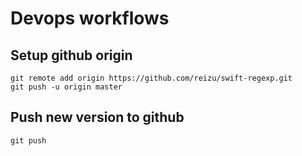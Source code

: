 # Devops workflows

## Setup github origin

```
git remote add origin https://github.com/reizu/swift-regexp.git
git push -u origin master
```

## Push new version to github

```
git push
```